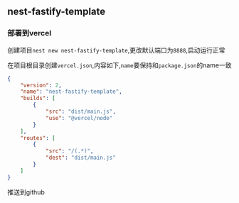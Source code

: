 ## nest-fastify-template

### 部署到vercel

创建项目`nest new nest-fastify-template`,更改默认端口为`8888`,启动运行正常

在项目根目录创建`vercel.json`,内容如下,`name`要保持和`package.json`的name一致

```json
{
    "version": 2,
    "name": "nest-fastify-template",
    "builds": [
        {
            "src": "dist/main.js",
            "use": "@vercel/node"
        }
    ],
    "routes": [
        {
            "src": "/(.*)",
            "dest": "dist/main.js"
        }
    ]
}

```

推送到github







